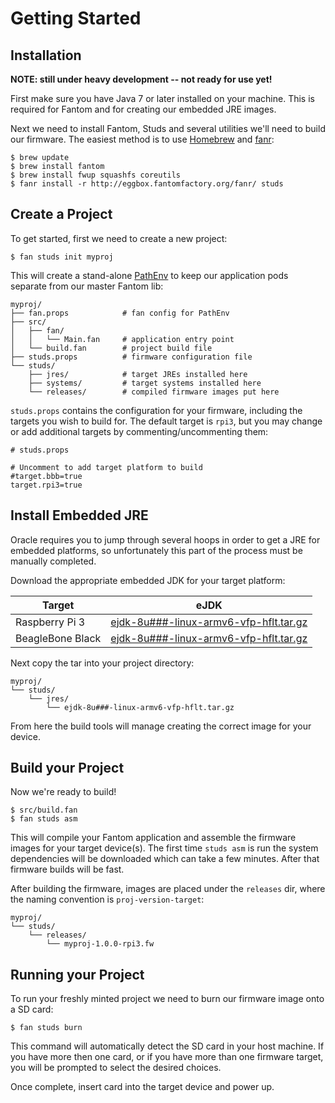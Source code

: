 # **Getting Started**

## **Installation**

**NOTE: still under heavy development -- not ready for use yet!**

First make sure you have Java 7 or later installed on your machine.  This is
required for Fantom and for creating our embedded JRE images.

Next we need to install Fantom, Studs and several utilities we'll need to build
our firmware.  The easiest method is to use [Homebrew](http://brew.sh) and
[fanr](http://fantom.org/doc/docFanr/Tool):

    $ brew update
    $ brew install fantom
    $ brew install fwup squashfs coreutils
    $ fanr install -r http://eggbox.fantomfactory.org/fanr/ studs

## **Create a Project**

To get started, first we need to create a new project:

    $ fan studs init myproj

This will create a stand-alone [PathEnv](http://fantom.org/doc/docLang/Env#PathEnv)
to keep our application pods separate from our master Fantom lib:

    myproj/
    ├── fan.props            # fan config for PathEnv
    ├── src/
    │   ├── fan/
    │   │   └── Main.fan     # application entry point
    │   └── build.fan        # project build file
    ├── studs.props          # firmware configuration file
    └── studs/
        ├── jres/            # target JREs installed here
        ├── systems/         # target systems installed here
        └── releases/        # compiled firmware images put here

`studs.props` contains the configuration for your firmware, including the
targets you wish to build for. The default target is `rpi3`, but you may change
or add additional targets by commenting/uncommenting them:

    # studs.props

    # Uncomment to add target platform to build
    #target.bbb=true
    target.rpi3=true

## **Install Embedded JRE**

Oracle requires you to jump through several hoops in order to get a JRE for
embedded platforms, so unfortunately this part of the process must be manually
completed.

Download the appropriate embedded JDK for your target platform:

Target           | eJDK
-----------------|-------------------------------------------------------------
Raspberry Pi 3   | [ejdk-8u###-linux-armv6-vfp-hflt.tar.gz](http://www.oracle.com/technetwork/java/embedded/embedded-se/downloads/javase-embedded-downloads-2209751.html)
BeagleBone Black | [ejdk-8u###-linux-armv6-vfp-hflt.tar.gz](http://www.oracle.com/technetwork/java/embedded/embedded-se/downloads/javase-embedded-downloads-2209751.html)

Next copy the tar into your project directory:

    myproj/
    └── studs/
        └── jres/
            └── ejdk-8u###-linux-armv6-vfp-hflt.tar.gz

From here the build tools will manage creating the correct image for your device.

## **Build your Project**

Now we're ready to build!

    $ src/build.fan
    $ fan studs asm

This will compile your Fantom application and assemble the firmware images for
your target device(s). The first time `studs asm` is run the system
dependencies will be downloaded which can take a few minutes. After that
firmware builds will be fast.

After building the firmware, images are placed under the `releases` dir, where
the naming convention is `proj-version-target`:

    myproj/
    └── studs/
        └── releases/
            └── myproj-1.0.0-rpi3.fw

## **Running your Project**

To run your freshly minted project we need to burn our firmware image onto a
SD card:

    $ fan studs burn

This command will automatically detect the SD card in your host machine.  If you
have more then one card, or if you have more than one firmware target, you will
be prompted to select the desired choices.

Once complete, insert card into the target device and power up.


